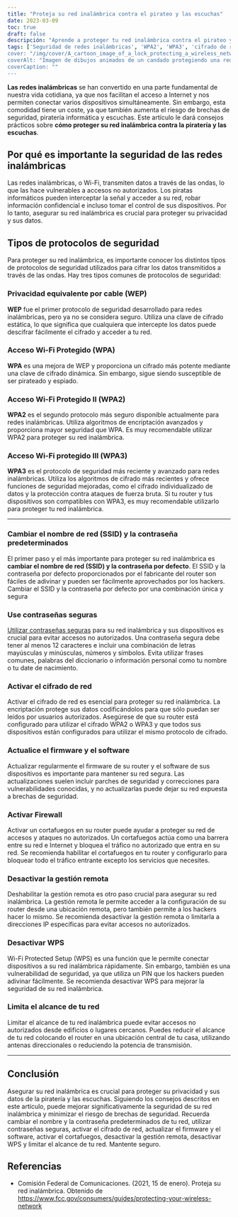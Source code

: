 ```yaml
---
title: "Proteja su red inalámbrica contra el pirateo y las escuchas"
date: 2023-03-09
toc: true
draft: false
descripción: "Aprende a proteger tu red inalámbrica contra el pirateo y las escuchas con consejos prácticos y protocolos de seguridad."
tags: ['Seguridad de redes inalámbricas', 'WPA2', 'WPA3', 'cifrado de redes', 'contraseñas seguras', 'cortafuegos', 'gestión remota', 'WPS', 'SSID predeterminado', 'contraseña predeterminada', 'actualización del firmware del router', 'actualización del software', alcance de la red', 'cifrado de datos', 'prevención de piratería informática', 'prevención de brechas de seguridad', 'seguridad de dispositivos', 'protección de redes inalámbricas', 'seguridad Wi-Fi', 'vulnerabilidad de la red'].
cover: "/img/cover/A_cartoon_image_of_a_lock_protecting_a_wireless_network.png"
coverAlt: "Imagen de dibujos animados de un candado protegiendo una red inalámbrica con un escudo".
coverCaption: ""
---
```


**Las redes inalámbricas** se han convertido en una parte fundamental de nuestra vida cotidiana, ya que nos facilitan el acceso a Internet y nos permiten conectar varios dispositivos simultáneamente. Sin embargo, esta comodidad tiene un coste, ya que también aumenta el riesgo de brechas de seguridad, piratería informática y escuchas. Este artículo le dará consejos prácticos sobre **cómo proteger su red inalámbrica contra la piratería y las escuchas**.

## Por qué es importante la seguridad de las redes inalámbricas

Las redes inalámbricas, o Wi-Fi, transmiten datos a través de las ondas, lo que las hace vulnerables a accesos no autorizados. Los piratas informáticos pueden interceptar la señal y acceder a su red, robar información confidencial e incluso tomar el control de sus dispositivos. Por lo tanto, asegurar su red inalámbrica es crucial para proteger su privacidad y sus datos.

## Tipos de protocolos de seguridad

Para proteger su red inalámbrica, es importante conocer los distintos tipos de protocolos de seguridad utilizados para cifrar los datos transmitidos a través de las ondas. Hay tres tipos comunes de protocolos de seguridad:

### Privacidad equivalente por cable (WEP)

**WEP** fue el primer protocolo de seguridad desarrollado para redes inalámbricas, pero ya no se considera seguro. Utiliza una clave de cifrado estática, lo que significa que cualquiera que intercepte los datos puede descifrar fácilmente el cifrado y acceder a tu red.

### Acceso Wi-Fi Protegido (WPA)

**WPA** es una mejora de WEP y proporciona un cifrado más potente mediante una clave de cifrado dinámica. Sin embargo, sigue siendo susceptible de ser pirateado y espiado.

### Acceso Wi-Fi Protegido II (WPA2)

**WPA2** es el segundo protocolo más seguro disponible actualmente para redes inalámbricas. Utiliza algoritmos de encriptación avanzados y proporciona mayor seguridad que WPA. Es muy recomendable utilizar WPA2 para proteger su red inalámbrica.

### Acceso Wi-Fi protegido III (WPA3)

**WPA3** es el protocolo de seguridad más reciente y avanzado para redes inalámbricas. Utiliza los algoritmos de cifrado más recientes y ofrece funciones de seguridad mejoradas, como el cifrado individualizado de datos y la protección contra ataques de fuerza bruta. Si tu router y tus dispositivos son compatibles con WPA3, es muy recomendable utilizarlo para proteger tu red inalámbrica.

__________

### Cambiar el nombre de red (SSID) y la contraseña predeterminados

El primer paso y el más importante para proteger su red inalámbrica es **cambiar el nombre de red (SSID) y la contraseña por defecto**. El SSID y la contraseña por defecto proporcionados por el fabricante del router son fáciles de adivinar y pueden ser fácilmente aprovechados por los hackers. Cambiar el SSID y la contraseña por defecto por una combinación única y segura

### Use contraseñas seguras

[Utilizar contraseñas seguras](https://simeononsecurity.ch/articles/the-importance-of-password-security-and-best-practices/) para su red inalámbrica y sus dispositivos es crucial para evitar accesos no autorizados. Una contraseña segura debe tener al menos 12 caracteres e incluir una combinación de letras mayúsculas y minúsculas, números y símbolos. Evita utilizar frases comunes, palabras del diccionario o información personal como tu nombre o tu date de nacimiento.

### Activar el cifrado de red

Activar el cifrado de red es esencial para proteger su red inalámbrica. La encriptación protege sus datos codificándolos para que sólo puedan ser leídos por usuarios autorizados. Asegúrese de que su router está configurado para utilizar el cifrado WPA2 o WPA3 y que todos sus dispositivos están configurados para utilizar el mismo protocolo de cifrado.

### Actualice el firmware y el software

Actualizar regularmente el firmware de su router y el software de sus dispositivos es importante para mantener su red segura. Las actualizaciones suelen incluir parches de seguridad y correcciones para vulnerabilidades conocidas, y no actualizarlas puede dejar su red expuesta a brechas de seguridad.

### Activar Firewall

Activar un cortafuegos en su router puede ayudar a proteger su red de accesos y ataques no autorizados. Un cortafuegos actúa como una barrera entre su red e Internet y bloquea el tráfico no autorizado que entra en su red. Se recomienda habilitar el cortafuegos en tu router y configurarlo para bloquear todo el tráfico entrante excepto los servicios que necesites.

### Desactivar la gestión remota

Deshabilitar la gestión remota es otro paso crucial para asegurar su red inalámbrica. La gestión remota le permite acceder a la configuración de su router desde una ubicación remota, pero también permite a los hackers hacer lo mismo. Se recomienda desactivar la gestión remota o limitarla a direcciones IP específicas para evitar accesos no autorizados.

### Desactivar WPS

Wi-Fi Protected Setup (WPS) es una función que le permite conectar dispositivos a su red inalámbrica rápidamente. Sin embargo, también es una vulnerabilidad de seguridad, ya que utiliza un PIN que los hackers pueden adivinar fácilmente. Se recomienda desactivar WPS para mejorar la seguridad de su red inalámbrica.

### Limita el alcance de tu red

Limitar el alcance de tu red inalámbrica puede evitar accesos no autorizados desde edificios o lugares cercanos. Puedes reducir el alcance de tu red colocando el router en una ubicación central de tu casa, utilizando antenas direccionales o reduciendo la potencia de transmisión.

__________

## Conclusión

Asegurar su red inalámbrica es crucial para proteger su privacidad y sus datos de la piratería y las escuchas. Siguiendo los consejos descritos en este artículo, puede mejorar significativamente la seguridad de su red inalámbrica y minimizar el riesgo de brechas de seguridad. Recuerda cambiar el nombre y la contraseña predeterminados de tu red, utilizar contraseñas seguras, activar el cifrado de red, actualizar el firmware y el software, activar el cortafuegos, desactivar la gestión remota, desactivar WPS y limitar el alcance de tu red. Mantente seguro.

## Referencias

- Comisión Federal de Comunicaciones. (2021, 15 de enero). Proteja su red inalámbrica. Obtenido de https://www.fcc.gov/consumers/guides/protecting-your-wireless-network
